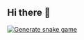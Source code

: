 ## Hi there 👋

<!--
**mertdogan35/mertdogan35** is a ✨ _special_ ✨ repository because its `README.md` (this file) appears on your GitHub profile.

Here are some ideas to get you started:

- 🔭 I’m currently working on ...
- 🌱 I’m currently learning ...
- 👯 I’m looking to collaborate on ...
- 🤔 I’m looking for help with ...
- 💬 Ask me about ...
- 📫 How to reach me: ...
- 😄 Pronouns: ...
- ⚡ Fun fact: ...
-->
[![Generate snake game](https://github.com/mertdogan35/mertdogan35/actions/workflows/snake.yml/badge.svg?branch=main&event=workflow_dispatch)](https://github.com/mertdogan35/mertdogan35/actions/workflows/snake.yml)
